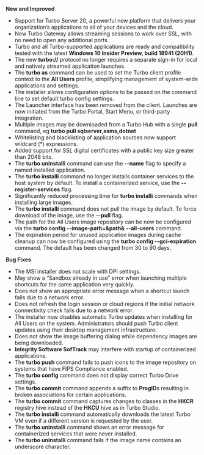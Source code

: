 **New and Improved**

- Support for Turbo Server 20, a powerful new platform that delivers your organization’s applications to all of your devices and the cloud.
- New Turbo Gateway allows streaming sessions to work over SSL, with no need to open any additional ports.
- Turbo and all Turbo-supported applications are ready and compatibility tested with the latest **Windows 10 Insider Preview, build 18941 (20H1)**.
- The new **turbo://** protocol no longer requires a separate sign-in for local and natively streamed application launches.
- The **turbo as** command can be used to set the Turbo client profile context to the **All Users** profile, simplifying management of system-wide applications and settings.
- The installer allows configuration options to be passed on the command line to set default turbo config settings.
- The Launcher interface has been removed from the client. Launches are now initiated from the Turbo Portal, Start Menu, or third-party integration.
- Multiple images may be downloaded from a Turbo Hub with a single **pull** command, eg **turbo pull sqlserver,ssms,dotnet**
- Whitelisting and blacklisting of application sources now support wildcard (*) expressions.
- Added support for SSL digital certificates with a public key size greater than 2048 bits.
- The **turbo uninstalli** command can use the **--name** flag to specify a named installed application.
- The **turbo installi** command no longer installs container services to the host system by default. To install a containerized service, use the **--register-services** flag.
- Significantly reduced processing time for **turbo installi** commands when installing large images.
- The **turbo installi** command does not pull the image by default. To force download of the image, use the **--pull** flag.
- The path for the All Users image repository can be now be configured via the **turbo config --image-path=&path& --all-users** command.
- The expiration period for unused application images during cache cleanup can now be configured using the **turbo config --gci-expiration** command. The default has been changed from 30 to 90 days.

**Bug Fixes**

- The MSI installer does not scale with DPI settings.
- May show a “Sandbox already in use” error when launching multiple shortcuts for the same application very quickly.
- Does not show an appropriate error message when a shortcut launch fails due to a network error.
- Does not refresh the login session or cloud regions if the initial network connectivity check fails due to a network error.
- The installer now disables automatic Turbo updates when installing for All Users on the system. Administrators should push Turbo client updates using their desktop management infrastructure.
- Does not show the image buffering dialog while dependency images are being downloaded.
- **Integrity Software SofTrack** may interfere with startup of containerized applications.
- The **turbo push** command fails to push icons to the image repository on systems that have FIPS Compliance enabled.
- The **turbo config** command does not display correct Turbo Drive settings.
- The **turbo commit** command appends a suffix to **ProgID**s resulting in broken associations for certain applications.
- The **turbo commit** command captures changes to classes in the **HKCR** registry hive instead of the **HKCU** hive as in Turbo Studio.
- The **turbo installi** command automatically downloads the latest Turbo VM even if a different version is requested by the user.
- The **turbo uninstalli** command shows an error message for containerized services that were never installed.
- The **turbo uninstalli** command fails if the image name contains an underscore character.





